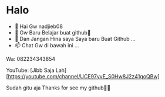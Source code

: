 # Halo
- 👋 Hai Gw nadjieb08
- 👀 Gw Baru Belajar buat github🙏
- 🌱 Dan Jangan Hina saya Saya baru Buat Github ...
- 📫 Chat Gw di bawah ini ...

Wa: 082234343854

YouTube: [Jibb Saja Lah][https://youtube.com/channel/UCE97yvE_S0Hw8J2z41qoQBw]

Sudah gitu aja Thanks for see my github🙏🗿

<!---
nadjieb08/nadjieb08 is a ✨ special ✨ repository because its `README.md` (this file) appears on your GitHub profile.
You can click the Preview link to take a look at your changes.
--->
